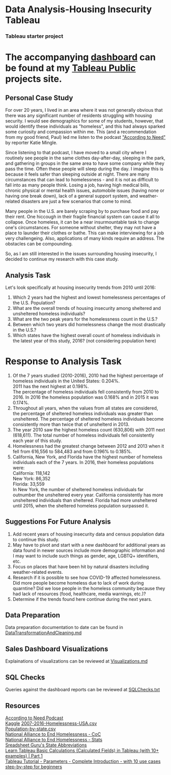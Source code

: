 # Data Analysis-Housing Insecurity Tableau
### Tableau starter project


# The accompanying [dashboard](https://public.tableau.com/app/profile/lori.bettencourt/viz/HousingInsecurity_16649964396730/Dashboard1) can be found at my [Tableau Public](https://public.tableau.com/app/profile/lori.bettencourt) projects site.


## Personal Case Study
For over 20 years, I lived in an area where it was not generally obvious that there was any significant number of residents struggling with housing security. I would see demographics for some of my students, however, that would identify these individuals as "homeless", and this had always sparked some curiosity and compassion within me. This (and a recommendation from my good friend, Paul) led me listen to the podcast ["According to Need"](https://99percentinvisible.org/need/) by reporter Katie Mingle.  

Since listening to that podcast, I have moved to a small city where I routinely see people in the same clothes day-after-day, sleeping in the park, and gathering in groups in the same area to have some company while they pass the time. Often these people will sleep during the day. I imagine this is because it feels safer than sleeping outside at night.
There are many circumstances that can lead to homelessness - and it is not as difficult to fall into as many people think. Losing a job, having high medical bills, chronic physical or mental health issues, automobile issues (having none or having one break down), lack of a general support system, and weather-related disasters are just a few scenarios that come to mind.  

Many people in the U.S. are barely scraping by to purchase food and pay their rent. One hiccough in their fragile financial system can cause it all to collapse. Once homeless, it can be a near insurmountable task to change one's circumstances.  For someone without shelter, they may not have a place to launder their clothes or bathe. This can make interviewing for a job very challengeing. Also, applications of many kinds require an address. The obstacles can be compounding.  

So, as I am still interested in the issues surrounding housing insecurity, I decided to continue my research with this case study.


## Analysis Task
Let's look specifically at housing insecurity trends from 2010 until 2016: 
1. Which 2 years had the highest and lowest homelessness percentages of the U.S. Population?
2. What are the overall trends of housing insecurity among sheltered and unsheltered homeless individuals?
3. What are the two peak years for the homelessness count in the U.S.?
4. Between which two years did homelessness change the most drastically in the U.S.?
5. Which states have the highest overall count of homeless individuals in the latest year of this study, 2016? (not considering population here)  


# Response to Analysis Task

1. Of the 7 years studied (2010-2016), 2010 had the highest percentage of homeless individuals in the United States: 0.204%.  
2011 has the next highest at 0.198%.   
The percentage of homeless individuals fell consistently from 2010 to 2016. In 2016 the homeless population was 0.168% and in 2015 it was 0.174%.
2.  Throughout all years, when the values from all states are considered, the percentage of sheltered homeless individuals was greater than unsheltered. The percentage of sheltered homeless individuals become consistently more than twice that of unshelterd in 2013.
3.  The year 2010 saw the highest homeless count (630,806) with 2011 next (618,611). The total number of homeless individuals fell consistently each year of this study.
4. Homelessness had the greatest change between 2012 and 2013 when it fell from 616,556 to 584,483 and from 0.196% to 0.185%.
5.  California, New York, and Florida have the highest number of homeless individuals each of the 7 years. In 2016, their homeless populations were:  
California: 118,142  
New York: 86,352  
Florida: 33,559   
In New York, the number of sheltered homeless individuals far outnumber the unsheltered every year.
California consistently has more unsheltered individuals than sheltered.
Florida had more unsheltered until 2015, when the sheltered homeless population surpassed it.


## Suggestions For Future Analysis  
1. Add recent years of housing insecurity data and census population data to continue this study.
2. May have to pivot and start with a new dashboard for additional years as data found in newer sources include more demographic information and I may want to include such things as gender, age, LGBTQ+ identifiers, etc.
3. Focus on places that have been hit by natural disasters including weather-related events.
4. Research if it is possible to see how COVID-19 affected homelessness. Did more people become homeless due to lack of work during quarntine? Did we lose people in the homeless community because they had lack of resources (food, healthcare, media warnings, etc.)?
5. Determine if the trends found here continue during the next years.


## Data Preparation
Data preparation documentation to date can be found in [DataTransformationAndCleaning.md](/Data/DataTransformationAndCleaning.md)

## Sales Dashboard Visualizations
Explainations of visualizations can be reviewed at [Visualizations.md](/Visualizations.md)

## SQL Checks  
Queries against the dashboard reports can be reviewed at [SQLChecks.txt](/SQLChecks.txt)

## Resources
[According to Need Podcast](https://99percentinvisible.org/need/)  
[Kaggle](https://www.kaggle.com/)
[2007-2016-Homelessness-USA.csv](https://www.kaggle.com/datasets/adamschroeder/homelessness?select=2007-2016-Homelessnewss-USA.csv)  
[Population-by-state.csv](https://www.kaggle.com/datasets/adamschroeder/homelessness?select=Population-by-state.csv)   
[National Alliance to End Homelessness - CoC](https://endhomelessness.org/resource/what-is-a-continuum-of-care/)  
[National Alliance to End Homelessness - Stats](https://endhomelessness.org/homelessness-in-america/homelessness-statistics/state-of-homelessness/)  
[Sreadsheet Guru's State Abbreviations](https://www.thespreadsheetguru.com/blog/list-united-states-capitals-abbreviations)  
[Learn Tableau Basic Calculations (Calculated Fields) in Tableau (with 10+ examples) | Part 1](https://www.youtube.com/watch?v=QimVQl5AoYM&list=PLdeA_5rmA1Ecl1MnWUsyuV3IjiPSOqbU7&index=8)  
[Tableau Tutorial - Parameters - Complete Introduction - with 10 use cases step-by-step for beginners](https://www.youtube.com/watch?v=0Uar_D57QhU&list=PLdeA_5rmA1Ecl1MnWUsyuV3IjiPSOqbU7&index=9&t=933s)  
